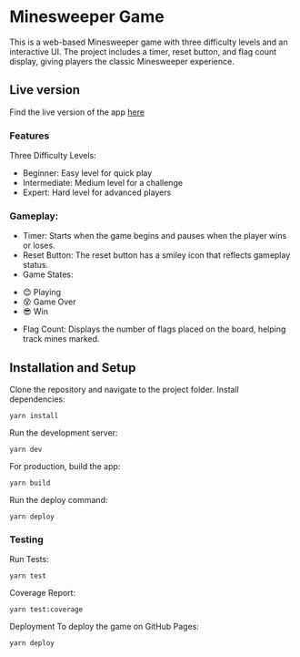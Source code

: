 # Minesweeper Game

This is a web-based Minesweeper game with three difficulty levels and an interactive UI. The project includes a timer, reset button, and flag count display, giving players the classic Minesweeper experience.

## Live version
Find the live version of the app [here](https://petro97.github.io/Minesweeper/)

### Features
Three Difficulty Levels:

* Beginner: Easy level for quick play
* Intermediate: Medium level for a challenge
* Expert: Hard level for advanced players


### Gameplay:

* Timer: Starts when the game begins and pauses when the player wins or loses.
* Reset Button: The reset button has a smiley icon that reflects gameplay status.
* Game States:
 - 😊 Playing
 - 😵 Game Over
 - 😎 Win

* Flag Count: Displays the number of flags placed on the board, helping track mines marked.

## Installation and Setup
Clone the repository and navigate to the project folder.
Install dependencies:

`yarn install`

Run the development server:

`yarn dev`

For production, build the app:

`yarn build`

Run the deploy command:

`yarn deploy`


### Testing
Run Tests: 

`yarn test`

Coverage Report: 

`yarn test:coverage`

Deployment
To deploy the game on GitHub Pages:

`yarn deploy`

